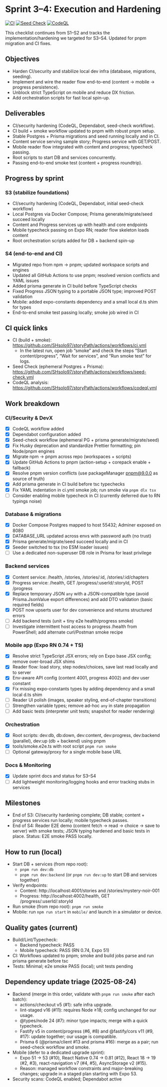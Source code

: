 # Sprint 3–4: Execution and Hardening

[![CI](https://github.com/SHsolo97/storyPath/actions/workflows/ci.yml/badge.svg)](https://github.com/SHsolo97/storyPath/actions/workflows/ci.yml)
[![Seed Check](https://github.com/SHsolo97/storyPath/actions/workflows/seed-check.yml/badge.svg)](https://github.com/SHsolo97/storyPath/actions/workflows/seed-check.yml)
[![CodeQL](https://github.com/SHsolo97/storyPath/actions/workflows/codeql.yml/badge.svg)](https://github.com/SHsolo97/storyPath/actions/workflows/codeql.yml)

This checklist continues from S1–S2 and tracks the implementation/hardening we targeted for S3–S4. Updated for pnpm migration and CI fixes.

## Objectives

- Harden CI/security and stabilize local dev infra (database, migrations, seeding).
- Implement and wire the reader flow end-to-end (content → mobile → progress persistence).
- Unblock strict TypeScript on mobile and reduce DX friction.
- Add orchestration scripts for fast local spin-up.

## Deliverables

- CI/security hardening (CodeQL, Dependabot, seed-check workflow).
- CI build + smoke workflow updated to pnpm with robust pnpm setup.
- Stable Postgres + Prisma migrations and seed running locally and in CI.
- Content service serving sample story; Progress service with GET/POST.
- Mobile reader flow integrated with content and progress; typecheck passing.
- Root scripts to start DB and services concurrently.
- Passing end-to-end smoke test (content + progress roundtrip).

## Progress by sprint

### S3 (stabilize foundations)

- CI/security hardening (CodeQL, Dependabot, initial seed-check workflow)
- Local Postgres via Docker Compose; Prisma generate/migrate/seed succeed locally
- Content and Progress services up with health and core endpoints
- Mobile typecheck passing on Expo RN; reader flow skeleton loads content
- Root orchestration scripts added for DB + backend spin-up

### S4 (end-to-end and CI)

- Migrated repo from npm → pnpm; updated workspace scripts and engines
- Updated all GitHub Actions to use pnpm; resolved version conflicts and YAML issues
- Added prisma generate in CI build before TypeScript checks
- Fixed Progress JSON typing to a portable JSON type; improved POST validation
- Mobile: added expo-constants dependency and a small local d.ts shim for types
- End-to-end smoke test passing locally; smoke job wired in CI

## CI quick links

- CI (build + smoke): https://github.com/SHsolo97/storyPath/actions/workflows/ci.yml
  - In the latest run, open job “smoke” and check the steps “Start content/progress”, “Wait for services”, and “Run smoke test” for logs.
- Seed Check (ephemeral Postgres + Prisma): https://github.com/SHsolo97/storyPath/actions/workflows/seed-check.yml
- CodeQL analysis: https://github.com/SHsolo97/storyPath/actions/workflows/codeql.yml

## Work breakdown

### CI/Security & DevX

- [x] CodeQL workflow added
- [x] Dependabot configuration added
- [x] Seed-check workflow (ephemeral PG + prisma generate/migrate/seed)
- [x] Fix Husky deprecation and standardize Prettier formatting; pin Node/pnpm engines
- [x] Migrate npm → pnpm across repo (workspaces + scripts)
- [x] Update GitHub Actions to pnpm (action-setup + corepack enable + fallback)
- [x] Resolve pnpm version conflicts (use packageManager pnpm@9.0.0 as source of truth)
- [x] Add prisma generate in CI build before tsc typechecks
- [x] Fix YAML indentation in ci.yml smoke job; run smoke via `pnpm dlx tsx`
- [ ] Consider enabling mobile typecheck in CI (currently deferred due to RN typings noise)

### Database & migrations

- [x] Docker Compose Postgres mapped to host 55432; Adminer exposed on 8080
- [x] DATABASE_URL updated across envs with password auth (no trust)
- [x] Prisma generate/migrate/seed succeed locally and in CI
- [x] Seeder switched to tsx (no ESM loader issues)
- [ ] Use a dedicated non-superuser DB role in Prisma for least privilege

### Backend services

- [x] Content service: /health, /stories, /stories/:id, /stories/:id/chapters
- [x] Progress service: /health, GET /progress/:userId/:storyId, POST /progress
- [x] Replace temporary JSON `any` with a JSON-compatible type (avoid Prisma.JsonValue export differences) and add DTO validation (basic required fields)
- [x] POST now upserts user for dev convenience and returns structured errors
- [ ] Add backend tests (unit + tiny e2e health/progress smoke)
- [ ] Investigate intermittent host access to progress /health from PowerShell; add alternate curl/Postman smoke recipe

### Mobile app (Expo RN 0.74 + TS)

- [x] Resolve strict TypeScript JSX errors; rely on Expo base JSX config; remove over-broad JSX shims
- [x] Reader flow: load story, step nodes/choices, save last read locally and to server
- [x] Env-aware API config (content 4001, progress 4002) and dev user constant
- [x] Fix missing expo-constants types by adding dependency and a small local d.ts shim
- [ ] Reader UI polish (images, speaker styling, end-of-chapter transitions)
- [ ] Strengthen variable types; remove ad-hoc `any` in state propagation
- [ ] Add basic tests (interpreter unit tests; snapshot for reader rendering)

### Orchestration

- [x] Root scripts: dev:db, db:down, dev:content, dev:progress, dev:backend (parallel), dev:up (db + backend) using pnpm
- [x] tools/smoke.e2e.ts with root script `pnpm run smoke`
- [ ] Optional gateway/proxy for a single mobile base URL

### Docs & Monitoring

- [x] Update sprint docs and status for S3–S4
- [ ] Add lightweight monitoring/logging hooks and error tracking stubs in services

## Milestones

- End of S3: CI/security hardening complete; DB stable; content + progress services run locally; mobile typecheck passes.
- End of S4: Reader E2E demo (content fetch → read → choice → save to server) with smoke tests; JSON typing hardened and basic tests in place. Status: E2E smoke PASS locally.

## How to run (local)

- Start DB + services (from repo root):
  - `pnpm run dev:db`
  - `pnpm run dev:backend` (or `pnpm run dev:up` to start DB and services together)
- Verify endpoints:
  - Content: http://localhost:4001/stories and /stories/mystery-noir-001
  - Progress: http://localhost:4002/health, GET /progress/:userId/:storyId
- Run smoke (from repo root): `pnpm run smoke`
- Mobile: run `npm run start` in `mobile/` and launch in a simulator or device.

## Quality gates (current)

- Build/Lint/Typecheck:
  - Backend typecheck: PASS
  - Mobile typecheck: PASS (RN 0.74, Expo 51)
- CI: Workflows updated to pnpm; smoke and build jobs parse and run prisma generate before tsc
- Tests: Minimal; e2e smoke PASS (local); unit tests pending

## Dependency update triage (2025-08-24)

- Backend (merge in this order, validate with `pnpm run smoke` after each batch):
  - actions/checkout v5 (#1): safe infra upgrade.
  - lint-staged v16 (#11): requires Node ≥18; config unchanged for our usage.
  - @types/node 24 (#7): minor type impacts; merge with a quick typecheck.
  - Fastify v5 in content/progress (#6, #8) and @fastify/cors v11 (#9, #17): update together; our usage is compatible.
  - Prisma 6 (@prisma/client #13 and prisma #16): merge as a pair; run seed-check workflow and smoke.
- Mobile (defer to a dedicated upgrade sprint):
  - Expo 51 → 53 (#10), React Native 0.74 → 0.81 (#12), React 18 → 19 (#2, #3), react-navigation v7 (#4, #5), AsyncStorage v2 (#15).
  - Reason: managed workflow constraints and major-breaking changes; upgrade in a staged plan starting with Expo 53.
- Security scans: CodeQL enabled; Dependabot active
